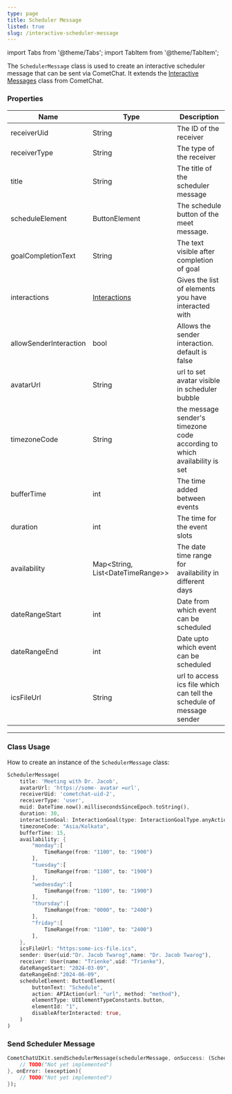 ```yaml
---
type: page
title: Scheduler Message
listed: true
slug: /interactive-scheduler-message
---
```


import Tabs from '@theme/Tabs';
import TabItem from '@theme/TabItem';

The `SchedulerMessage` class is used to create an interactive scheduler message that can be sent via CometChat. It extends the [Interactive Messages](/sdk/flutter/interactive-messages) class from CometChat.

### Properties

| Name | Type | Description | 
| ---- | ---- | ---- | 
| receiverUid | String | The ID of the receiver | 
| receiverType | String | The type of the receiver | 
| title | String | The title of the scheduler message | 
| scheduleElement | ButtonElement | The schedule button of the meet message. | 
| goalCompletionText | String | The text visible after completion of goal | 
| interactions | [Interactions](/sdk/flutter/interactive-messages#interaction) | Gives the list of elements you have interacted with | 
| allowSenderInteraction | bool | Allows the sender interaction. default is false | 
| avatarUrl | String | url to set avatar visible in scheduler bubble | 
| timezoneCode | String | the message sender's timezone code according to which availability is set | 
| bufferTime | int | The time added between events | 
| duration | int | The time for the event slots | 
| availability | Map&lt;String, List&lt;DateTimeRange&gt;&gt; | The date time range for availability in different days | 
| dateRangeStart | int | Date from which event can be scheduled | 
| dateRangeEnd | int | Date upto which event can be scheduled | 
| icsFileUrl | String | url to access ics file which can tell the schedule of message sender | 

---

### Class Usage

How to create an instance of the `SchedulerMessage` class:

<Tabs>

<TabItem value="Dart" label="Dart">

```dart
SchedulerMessage( 
    title: 'Meeting with Dr. Jacob',
    avatarUrl: 'https://some- avatar =url',
    receiverUid: 'cometchat-uid-2',
    receiverType: 'user',
    muid: DateTime.now().millisecondsSinceEpoch.toString(),
    duration: 30,
    interactionGoal: InteractionGoal(type: InteractionGoalType.anyAction,elementIds: ["1"]),
    timezoneCode: "Asia/Kolkata",
    bufferTime: 15,
    availability: {
        "monday":[
            TimeRange(from: "1100", to: "1900")
        ],
        "tuesday":[
            TimeRange(from: "1100", to: "1900")
        ],
        "wednesday":[
            TimeRange(from: "1100", to: "1900")
        ],
        "thursday":[
            TimeRange(from: "0000", to: "2400")
        ],
        "friday":[
            TimeRange(from: "1100", to: "2400")
        ],
    },            
    icsFileUrl: "https:some-ics-file.ics",
    sender: User(uid:"Dr. Jacob Twarog",name: "Dr. Jacob Twarog"),
    receiver: User(name: "Trienke",uid: "Trienke"),
    dateRangeStart: "2024-03-09",
    dateRangeEnd:"2024-06-09",
    scheduleElement: ButtonElement(
        buttonText: "Schedule",
        action: APIAction(url: "url", method: "method"),
        elementType: UIElementTypeConstants.button,
        elementId: "1",
        disableAfterInteracted: true,
    )
)
```

</TabItem>

</Tabs>

### Send Scheduler Message

<Tabs>

<TabItem value="Dart" label="Dart">

```dart
CometChatUIKit.sendSchedulerMessage(schedulerMessage, onSuccess: (SchedulerMessage message){
    // TODO("Not yet implemented")
}, onError: (exception){
    // TODO("Not yet implemented")
});
```

</TabItem>

</Tabs>
